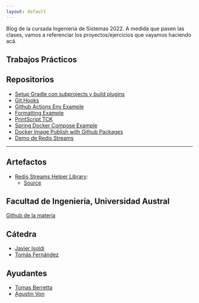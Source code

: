 ```yaml
---
layout: default
---
```


Blog de la cursada Ingeniería de Sistemas 2022. A medida que pasen las clases, vamos a referenciar los proyectos/ejercicios que vayamos haciendo acá.

## Trabajos Prácticos


## Repositorios

- [Setup Gradle con subprojects y build plugins](https://github.com/austral-ingsis/gradle-basic)
- [Git Hooks](https://github.com/austral-ingsis/git-hooks)
- [Github Actions Env Example](https://github.com/austral-ingsis/github-actions-env-example)
- [Formatting Example](https://github.com/austral-ingsis/formatting-example)
- [PrintScript TCK](https://github.com/austral-ingsis/printscript-tck)
- [Spring Docker Compose Example](https://github.com/austral-ingsis/spring-docker-compose-example)
- [Docker Image Publish with Github Packages](https://github.com/austral-ingsis/docker-packages)
- [Demo de Redis Streams](https://github.com/austral-ingsis/class-redis-streams)

---

## Artefactos
- [Redis Streams Helper Library](https://github.com/austral-ingsis/class-redis-streams/packages/1863591):
    - [Source](https://github.com/austral-ingsis/class-redis-streams/tree/main/lib)

## Facultad de Ingeniería, Universidad Austral

[Github de la materia](https://github.com/austral-ingsis)

## Cátedra

* [Javier Isoldi](https://github.com/jisoldi)
* [Tomás Fernández](https://github.com/tomsfernandez)

## Ayudantes
* [Tomas Berretta](https://github.com/tomasberretta)
* [Agustin Von](agustinVon)
